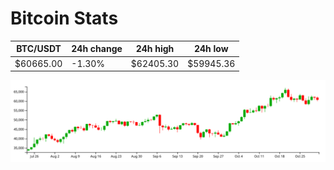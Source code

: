 # Bitcoin Stats

BTC/USDT|24h change|24h high|24h low|
|---|---|---|---|
|$60665.00|-1.30%|$62405.30|$59945.36|

<img src="./chart.svg">
